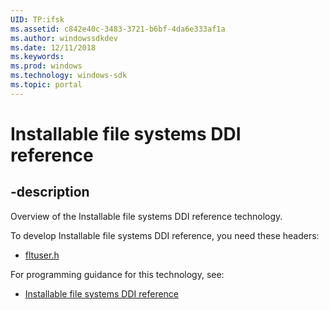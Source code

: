 ```yaml
---
UID: TP:ifsk
ms.assetid: c842e40c-3483-3721-b6bf-4da6e333af1a
ms.author: windowssdkdev
ms.date: 12/11/2018
ms.keywords: 
ms.prod: windows
ms.technology: windows-sdk
ms.topic: portal
---
```


# Installable file systems DDI reference

## -description

Overview of the Installable file systems DDI reference technology.

To develop Installable file systems DDI reference, you need these headers:

 * [fltuser.h](../fltuser/index.md)

For programming guidance for this technology, see:
* [Installable file systems DDI reference](https://docs.microsoft.com/en-us/windows-hardware/drivers/ifs)

